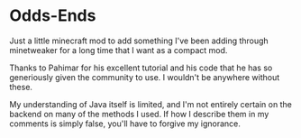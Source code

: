 # Odds-Ends

Just a little minecraft mod to add something I've been adding through minetweaker for a long time that I want as a compact mod.

Thanks to Pahimar for his excellent tutorial and his code that he has so generiously given the community to use. I wouldn't be anywhere without these.

My understanding of Java itself is limited, and I'm not entirely certain on the backend on many of the methods I used. If how I describe them in my comments is simply false, you'll have to forgive my ignorance.